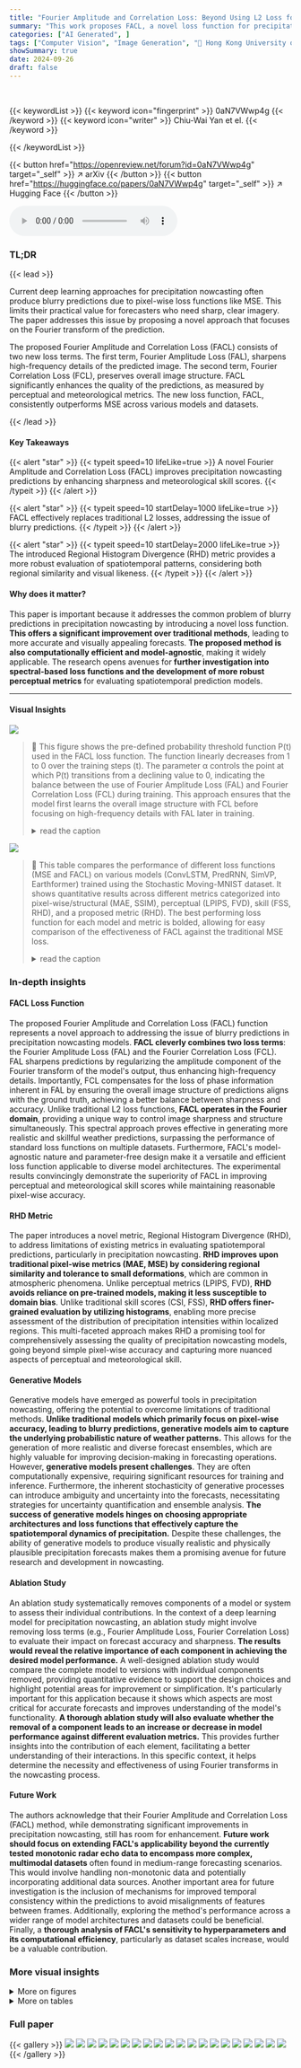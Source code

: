 ```yaml
---
title: "Fourier Amplitude and Correlation Loss: Beyond Using L2 Loss for Skillful Precipitation Nowcasting"
summary: "This work proposes FACL, a novel loss function for precipitation nowcasting, improving forecast sharpness and meteorological skill without sacrificing accuracy."
categories: ["AI Generated", ]
tags: ["Computer Vision", "Image Generation", "🏢 Hong Kong University of Science and Technology",]
showSummary: true
date: 2024-09-26
draft: false
---
```


<br>

{{< keywordList >}}
{{< keyword icon="fingerprint" >}} 0aN7VWwp4g {{< /keyword >}}
{{< keyword icon="writer" >}} Chiu-Wai Yan et el. {{< /keyword >}}
 
{{< /keywordList >}}

{{< button href="https://openreview.net/forum?id=0aN7VWwp4g" target="_self" >}}
↗ arXiv
{{< /button >}}
{{< button href="https://huggingface.co/papers/0aN7VWwp4g" target="_self" >}}
↗ Hugging Face
{{< /button >}}



<audio controls>
    <source src="https://ai-paper-reviewer.com/0aN7VWwp4g/podcast.wav" type="audio/wav">
    Your browser does not support the audio element.
</audio>


### TL;DR


{{< lead >}}

Current deep learning approaches for precipitation nowcasting often produce blurry predictions due to pixel-wise loss functions like MSE. This limits their practical value for forecasters who need sharp, clear imagery. The paper addresses this issue by proposing a novel approach that focuses on the Fourier transform of the prediction.

The proposed Fourier Amplitude and Correlation Loss (FACL) consists of two new loss terms. The first term, Fourier Amplitude Loss (FAL), sharpens high-frequency details of the predicted image. The second term, Fourier Correlation Loss (FCL), preserves overall image structure. FACL significantly enhances the quality of the predictions, as measured by perceptual and meteorological metrics.  The new loss function, FACL, consistently outperforms MSE across various models and datasets.

{{< /lead >}}


#### Key Takeaways

{{< alert "star" >}}
{{< typeit speed=10 lifeLike=true >}} A novel Fourier Amplitude and Correlation Loss (FACL) improves precipitation nowcasting predictions by enhancing sharpness and meteorological skill scores. {{< /typeit >}}
{{< /alert >}}

{{< alert "star" >}}
{{< typeit speed=10 startDelay=1000 lifeLike=true >}} FACL effectively replaces traditional L2 losses, addressing the issue of blurry predictions. {{< /typeit >}}
{{< /alert >}}

{{< alert "star" >}}
{{< typeit speed=10 startDelay=2000 lifeLike=true >}} The introduced Regional Histogram Divergence (RHD) metric provides a more robust evaluation of spatiotemporal patterns, considering both regional similarity and visual likeness. {{< /typeit >}}
{{< /alert >}}

#### Why does it matter?
This paper is important because it addresses the common problem of blurry predictions in precipitation nowcasting by introducing a novel loss function.  **This offers a significant improvement over traditional methods**, leading to more accurate and visually appealing forecasts. **The proposed method is also computationally efficient and model-agnostic**, making it widely applicable.  The research opens avenues for **further investigation into spectral-based loss functions and the development of more robust perceptual metrics** for evaluating spatiotemporal prediction models.

------
#### Visual Insights



![](https://ai-paper-reviewer.com/0aN7VWwp4g/figures_5_1.jpg)

> 🔼 This figure shows the pre-defined probability threshold function P(t) used in the FACL loss function.  The function linearly decreases from 1 to 0 over the training steps (t).  The parameter α controls the point at which P(t) transitions from a declining value to 0, indicating the balance between the use of Fourier Amplitude Loss (FAL) and Fourier Correlation Loss (FCL) during training.  This approach ensures that the model first learns the overall image structure with FCL before focusing on high-frequency details with FAL later in training.
> <details>
> <summary>read the caption</summary>
> Figure 1: The pre-defined probability threshold function P(t) over training steps t with T total steps. α determines the ratio of the training steps where P(t) = 0.
> </details>





![](https://ai-paper-reviewer.com/0aN7VWwp4g/tables_7_1.jpg)

> 🔼 This table compares the performance of different loss functions (MSE and FACL) on various models (ConvLSTM, PredRNN, SimVP, Earthformer) trained using the Stochastic Moving-MNIST dataset.  It shows quantitative results across different metrics categorized into pixel-wise/structural (MAE, SSIM), perceptual (LPIPS, FVD), skill (FSS, RHD), and a proposed metric (RHD).  The best performing loss function for each model and metric is bolded, allowing for easy comparison of the effectiveness of FACL against the traditional MSE loss.
> <details>
> <summary>read the caption</summary>
> Table 1: Comparison of the quantitative performance of different losses for models trained on the Stochastic Moving-MNIST. The better score between MSE and FACL is highlighted in bold.
> </details>





### In-depth insights


#### FACL Loss Function
The proposed Fourier Amplitude and Correlation Loss (FACL) function represents a novel approach to addressing the issue of blurry predictions in precipitation nowcasting models.  **FACL cleverly combines two loss terms**: the Fourier Amplitude Loss (FAL) and the Fourier Correlation Loss (FCL).  FAL sharpens predictions by regularizing the amplitude component of the Fourier transform of the model's output, thus enhancing high-frequency details.  Importantly, FCL compensates for the loss of phase information inherent in FAL by ensuring the overall image structure of predictions aligns with the ground truth, achieving a better balance between sharpness and accuracy. Unlike traditional L2 loss functions, **FACL operates in the Fourier domain**, providing a unique way to control image sharpness and structure simultaneously.  This spectral approach proves effective in generating more realistic and skillful weather predictions, surpassing the performance of standard loss functions on multiple datasets.  Furthermore, FACL's model-agnostic nature and parameter-free design make it a versatile and efficient loss function applicable to diverse model architectures. The experimental results convincingly demonstrate the superiority of FACL in improving perceptual and meteorological skill scores while maintaining reasonable pixel-wise accuracy.

#### RHD Metric
The paper introduces a novel metric, Regional Histogram Divergence (RHD), to address limitations of existing metrics in evaluating spatiotemporal predictions, particularly in precipitation nowcasting.  **RHD improves upon traditional pixel-wise metrics (MAE, MSE) by considering regional similarity and tolerance to small deformations**, which are common in atmospheric phenomena. Unlike perceptual metrics (LPIPS, FVD), **RHD avoids reliance on pre-trained models, making it less susceptible to domain bias**. Unlike traditional skill scores (CSI, FSS), **RHD offers finer-grained evaluation by utilizing histograms**, enabling more precise assessment of the distribution of precipitation intensities within localized regions.  This multi-faceted approach makes RHD a promising tool for comprehensively assessing the quality of precipitation nowcasting models, going beyond simple pixel-wise accuracy and capturing more nuanced aspects of perceptual and meteorological skill.

#### Generative Models
Generative models have emerged as powerful tools in precipitation nowcasting, offering the potential to overcome limitations of traditional methods.  **Unlike traditional models which primarily focus on pixel-wise accuracy, leading to blurry predictions, generative models aim to capture the underlying probabilistic nature of weather patterns.** This allows for the generation of more realistic and diverse forecast ensembles, which are highly valuable for improving decision-making in forecasting operations.  However, **generative models present challenges**. They are often computationally expensive, requiring significant resources for training and inference.  Furthermore, the inherent stochasticity of generative processes can introduce ambiguity and uncertainty into the forecasts, necessitating strategies for uncertainty quantification and ensemble analysis.  **The success of generative models hinges on choosing appropriate architectures and loss functions that effectively capture the spatiotemporal dynamics of precipitation.**  Despite these challenges, the ability of generative models to produce visually realistic and physically plausible precipitation forecasts makes them a promising avenue for future research and development in nowcasting.

#### Ablation Study
An ablation study systematically removes components of a model or system to assess their individual contributions.  In the context of a deep learning model for precipitation nowcasting, an ablation study might involve removing loss terms (e.g., Fourier Amplitude Loss, Fourier Correlation Loss) to evaluate their impact on forecast accuracy and sharpness. **The results would reveal the relative importance of each component in achieving the desired model performance.**  A well-designed ablation study would compare the complete model to versions with individual components removed, providing quantitative evidence to support the design choices and highlight potential areas for improvement or simplification.  It's particularly important for this application because it shows which aspects are most critical for accurate forecasts and improves understanding of the model's functionality.  **A thorough ablation study will also evaluate whether the removal of a component leads to an increase or decrease in model performance against different evaluation metrics.**  This provides further insights into the contribution of each element,  facilitating a better understanding of their interactions. In this specific context, it helps determine the necessity and effectiveness of using Fourier transforms in the nowcasting process.

#### Future Work
The authors acknowledge that their Fourier Amplitude and Correlation Loss (FACL) method, while demonstrating significant improvements in precipitation nowcasting, still has room for enhancement.  **Future work should focus on extending FACL's applicability beyond the currently tested monotonic radar echo data to encompass more complex, multimodal datasets** often found in medium-range forecasting scenarios. This would involve handling non-monotonic data and potentially incorporating additional data sources.  Another important area for future investigation is the inclusion of mechanisms for improved temporal consistency within the predictions to avoid misalignments of features between frames.  Additionally, exploring the method's performance across a wider range of model architectures and datasets could be beneficial.  Finally, a **thorough analysis of FACL's sensitivity to hyperparameters and its computational efficiency**, particularly as dataset scales increase, would be a valuable contribution.


### More visual insights

<details>
<summary>More on figures
</summary>


![](https://ai-paper-reviewer.com/0aN7VWwp4g/figures_7_1.jpg)

> 🔼 This figure shows the prediction results of the ConvLSTM model trained with MSE and FACL loss functions on the Stochastic Moving-MNIST dataset.  The top row displays the input frames, the second row shows the ground truth, the third row shows the predictions using MSE loss, and the bottom row shows the predictions using the proposed FACL loss. The figure visually demonstrates the improved sharpness and quality of predictions achieved by using the FACL loss compared to the MSE loss.
> <details>
> <summary>read the caption</summary>
> Figure 2: Output frames of the ConvLSTM model trained with different losses on Stochastic Moving-MNIST. From top to bottom: Input, Ground Truth, MSE, FACL.
> </details>



![](https://ai-paper-reviewer.com/0aN7VWwp4g/figures_8_1.jpg)

> 🔼 This figure shows the qualitative results of different models (ConvLSTM, PredRNN, SimVP, Earthformer) trained with MSE and FACL losses on the SEVIR dataset.  The figure visually compares the input frames, ground truth, and model predictions for each model and loss function. The goal is to showcase the impact of the FACL loss on the sharpness and accuracy of precipitation nowcasting.
> <details>
> <summary>read the caption</summary>
> Figure 12: Output frames of the experimented model trained with different losses on SEVIR.
> </details>



![](https://ai-paper-reviewer.com/0aN7VWwp4g/figures_15_1.jpg)

> 🔼 This figure shows the results of an experiment designed to study the behavior of the FAL loss function's components under blurring and translation. The left panel shows the values of different loss terms as a function of σ (standard deviation of Gaussian blur). The right panel shows the values as a function of t (translation). The figure illustrates that FAL behaves similarly to standard L2 loss under blurring, but cancels out the L2 loss under translation.
> <details>
> <summary>read the caption</summary>
> Figure 4: FAL loss terms over different values of (left) σ in blurring and (right) t in translation. In (right), L2 (the blue line) and |∑2XX − ∑2|F||F|| (the green line) mostly overlap.
> </details>



![](https://ai-paper-reviewer.com/0aN7VWwp4g/figures_17_1.jpg)

> 🔼 This figure compares the qualitative performance of different loss functions for the ConvLSTM model on the Stochastic Moving-MNIST dataset.  It visually demonstrates the impact of using FAL only, FCL only, and the proposed FACL loss function compared to using MSE, as well as the ground truth. The results show that using only FAL leads to blurry predictions, FCL produces somewhat better results but is still blurry, and FACL yields the sharpest and most accurate results. This is a key result supporting the claims of the paper about the efficacy of the FACL loss function for improved image sharpness and detail preservation in prediction tasks.
> <details>
> <summary>read the caption</summary>
> Figure 5: Qualitative performance of different losses for ConvLSTM on Stochastic Moving-MNIST.
> </details>



![](https://ai-paper-reviewer.com/0aN7VWwp4g/figures_19_1.jpg)

> 🔼 This figure shows the qualitative results of different loss functions applied to the ConvLSTM model on the Stochastic Moving-MNIST dataset.  It demonstrates the impact of the proposed Fourier Amplitude and Correlation Loss (FACL) compared to Mean Squared Error (MSE), FAL (Fourier Amplitude Loss) only, and FCL (Fourier Correlation Loss) only. The images visually illustrate how each loss function affects the model's ability to predict the movement of digits, highlighting the improvement in sharpness and accuracy achieved by FACL.
> <details>
> <summary>read the caption</summary>
> Figure 5: Qualitative performance of different losses for ConvLSTM on Stochastic Moving-MNIST.
> </details>



![](https://ai-paper-reviewer.com/0aN7VWwp4g/figures_20_1.jpg)

> 🔼 The figure shows the qualitative results of applying different loss functions (FAL only, FCL only, and FACL) to the ConvLSTM model trained on the Stochastic Moving-MNIST dataset.  Each row represents a different loss function, with the ground truth and input shown at the top.  The results demonstrate that using only FAL results in blurry and inaccurate predictions, while FCL only achieves some structural similarity, but lacks detail.  FACL, which combines both FAL and FCL, achieves the sharpest and most accurate predictions.
> <details>
> <summary>read the caption</summary>
> Figure 5: Qualitative performance of different losses for ConvLSTM on Stochastic Moving-MNIST.
> </details>



![](https://ai-paper-reviewer.com/0aN7VWwp4g/figures_20_2.jpg)

> 🔼 This figure shows the qualitative results of different models trained with MSE and FACL losses on the HKO-7 dataset. The models are ConvLSTM, PredRNN, SimVP, Earthformer, LDCast, and MCVD.  The figure visually compares the model's predictions to the ground truth for precipitation forecasting. It aims to demonstrate the impact of using FACL in improving the quality and realism of the predictions compared to the standard MSE loss.  Specifically, it highlights the ability of FACL to generate sharper and more detailed precipitation patterns.
> <details>
> <summary>read the caption</summary>
> Figure 14: Output frames of the experimented model trained with different losses on HKO-7.
> </details>



![](https://ai-paper-reviewer.com/0aN7VWwp4g/figures_21_1.jpg)

> 🔼 This figure shows the qualitative results of three different video generative models (SVGLP, STRPM, and MCVD) trained with two different loss functions: MSE and FACL.  Each model has two sets of outputs; one trained with MSE and the other trained with FACL. The figure demonstrates the visual differences in the generated video frames between the two loss functions, allowing for a visual comparison of the impact of FACL on the generated output quality. The results are discussed further in Table 11.
> <details>
> <summary>read the caption</summary>
> Figure 9: Output frames of video generative models trained with different losses stated in Table 11 on Stochastic Moving-MNIST.
> </details>



![](https://ai-paper-reviewer.com/0aN7VWwp4g/figures_22_1.jpg)

> 🔼 This figure visualizes the effects of different image transformations on a sample radar image.  It shows the original image and transformed versions demonstrating Gaussian blur, translation, rotation, conditional brightening, and conditional darkening. These transformations are used in the paper to evaluate the robustness and sensitivity of different image similarity metrics.
> <details>
> <summary>read the caption</summary>
> Figure 10. Visualization of different transformation techniques applied on the radar image.
> </details>



![](https://ai-paper-reviewer.com/0aN7VWwp4g/figures_25_1.jpg)

> 🔼 This figure shows the prediction results of different models (ConvLSTM, PredRNN, SimVP, Earthformer, LDCast, MCVD, STRPM, PreDiff) trained with either MSE or FACL loss on the Stochastic Moving-MNIST dataset.  It demonstrates the visual differences in prediction quality, particularly regarding sharpness and detail, between the two loss functions. The extra frames for LDCast are generated using autoregressive inference. The figure is intended to showcase the effectiveness of FACL in generating sharper, more realistic predictions compared to MSE, especially in handling complex movements.
> <details>
> <summary>read the caption</summary>
> Figure 11: Output frames of the experimented model trained with different losses on Stochastic Moving-MNIST. The extra frames of LDCast are generated with auto-regressive inference.
> </details>



![](https://ai-paper-reviewer.com/0aN7VWwp4g/figures_26_1.jpg)

> 🔼 This figure shows the outputs of different models (ConvLSTM, PredRNN, SimVP, Earthformer, LDCast, MCVD) trained with MSE and FACL losses on the SEVIR dataset.  Each row represents a different model, and each column represents a time step (from t=-5 to t=+11). The figure demonstrates the impact of using the Fourier Amplitude and Correlation Loss (FACL) on the prediction quality, showing how FACL generally produces sharper and more realistic precipitation forecasts compared to the standard MSE loss.  The ground truth and input sequences are also shown for comparison.
> <details>
> <summary>read the caption</summary>
> Figure 12: Output frames of the experimented model trained with different losses on SEVIR.
> </details>



![](https://ai-paper-reviewer.com/0aN7VWwp4g/figures_27_1.jpg)

> 🔼 This figure visualizes the prediction results of different models (ConvLSTM, PredRNN, SimVP, Earthformer, LDCast, MCVD) trained with MSE and FACL losses on the SEVIR dataset.  Each row represents a different model, and each column shows the model's prediction for a specific time step. The input and ground truth are also shown for comparison.  It demonstrates a qualitative comparison of the models' performance in terms of precipitation nowcasting accuracy and visual quality.  The FACL models generally produce sharper and more realistic-looking predictions.
> <details>
> <summary>read the caption</summary>
> Figure 12: Output frames of the experimented model trained with different losses on SEVIR.
> </details>



![](https://ai-paper-reviewer.com/0aN7VWwp4g/figures_28_1.jpg)

> 🔼 This figure shows the prediction results of different models (ConvLSTM, PredRNN, SimVP, Earthformer, LDCast, MCVD) trained with MSE and FACL losses on the SEVIR dataset.  Each row represents a different model, and each column represents a time step in the forecast. The ground truth and input frames are also shown. The figure aims to visually compare the performance of MSE and FACL in terms of precipitation nowcasting accuracy and sharpness across different model architectures.
> <details>
> <summary>read the caption</summary>
> Figure 12: Output frames of the experimented model trained with different losses on SEVIR.
> </details>



</details>




<details>
<summary>More on tables
</summary>


![](https://ai-paper-reviewer.com/0aN7VWwp4g/tables_8_1.jpg)
> 🔼 This table presents a comparison of different loss functions (MSE and FACL) on three different radar-based datasets (SEVIR, MeteoNet, and HKO-7) using various models.  The metrics used to evaluate performance include pixel-wise metrics (MAE, SSIM), perceptual metrics (LPIPS, FVD), and meteorological skill scores (CSI, FSS, RHD). The table helps in understanding the impact of FACL on improving the quality and skillfulness of precipitation nowcasting.
> <details>
> <summary>read the caption</summary>
> Table 2: Comparison of the quantitative performance of different losses for models trained on SEVIR, MeteoNet and HKO-7. MAE metrics is in the scale of 10<sup>-3</sup>. The better score between MSE and FACL is highlighted in bold.
> </details>

![](https://ai-paper-reviewer.com/0aN7VWwp4g/tables_16_1.jpg)
> 🔼 This table presents the quantitative results of the ablation study performed on the ConvLSTM model trained on the Stochastic Moving-MNIST dataset.  It compares the performance of three different loss functions: using only the Fourier Amplitude Loss (FAL), using only the Fourier Correlation Loss (FCL), and using the combined Fourier Amplitude and Correlation Loss (FACL). The metrics used to evaluate the performance include MAE, MSE, SSIM, LPIPS, FVD, FSS, and RHD.  Lower values for MAE, MSE, LPIPS, FVD, and RHD indicate better performance, while higher values for SSIM and FSS indicate better performance.
> <details>
> <summary>read the caption</summary>
> Table 3: Quantitative performance of different losses for ConvLSTM on Stochastic Moving-MNIST.
> </details>

![](https://ai-paper-reviewer.com/0aN7VWwp4g/tables_17_1.jpg)
> 🔼 This table presents the ablation study of the hyperparameter α in the proposed FACL loss function.  It shows the impact of varying α on multiple evaluation metrics (MAE, MSE, SSIM, LPIPS, FVD, FSS, RHD) for the PredRNN model trained on the Stochastic Moving-MNIST dataset.  The results demonstrate how the random selection between FAL and FCL, controlled by α, affects the model's performance in terms of pixel-wise accuracy, perceptual similarity, and meteorological skill scores. The optimal value of α balances sharpness and accuracy.
> <details>
> <summary>read the caption</summary>
> Table 4: Effect of different α on the performance of PredRNN trained with FACL on Stochastic Moving-MNIST.
> </details>

![](https://ai-paper-reviewer.com/0aN7VWwp4g/tables_17_2.jpg)
> 🔼 This table presents the quantitative performance results of the ConvLSTM model trained with the Fourier Amplitude and Correlation Loss (FACL) on the SEVIR dataset.  It shows how different values of the hyperparameter α affect various metrics, including Mean Absolute Error (MAE), Structural Similarity Index (SSIM), Learned Perceptual Image Patch Similarity (LPIPS), Fréchet Video Distance (FVD), Critical Success Index (CSI) with different pooling sizes (CSI-m, CSI4-m, CSI16-m), Fractional Skill Score (FSS), and Regional Histogram Divergence (RHD).  The results illustrate the trade-off between sharpness and other aspects of prediction quality as α is varied.
> <details>
> <summary>read the caption</summary>
> Table 5: Effect of different α on the performance of ConvLSTM trained with FACL on SEVIR, where MAE is in the scale of 10⁻³.
> </details>

![](https://ai-paper-reviewer.com/0aN7VWwp4g/tables_18_1.jpg)
> 🔼 This table compares the training and inference time of different models (ConvLSTM, PredRNN, SimVP, Earthformer, LDCast, and MCVD) trained with either MSE or FACL loss. The experiments were conducted on a single Nvidia GeForce RTX 3090 GPU, and the results represent the average time taken for 5 training epochs and 100 inference steps.
> <details>
> <summary>read the caption</summary>
> Table 6: Comparison of the quantitative performance of different losses for models trained on Stochastic Moving-MNIST datasets. We report the average time (in seconds) of 5 training epochs and 100 inference steps on a single Nvidia GeForce RTX3090.
> </details>

![](https://ai-paper-reviewer.com/0aN7VWwp4g/tables_18_2.jpg)
> 🔼 This table compares the performance of different loss functions (MSE and FACL) on various models (ConvLSTM, SimVP, Earthformer) trained on the Stochastic Moving-MNIST dataset.  It evaluates pixel-wise metrics (MAE, SSIM), perceptual metrics (LPIPS, FVD), meteorological skill scores (FSS), and the proposed RHD metric. The bold values indicate the better performance between MSE and FACL for each model and metric.
> <details>
> <summary>read the caption</summary>
> Table 7: Comparison of the quantitative performance of different losses for models trained on the Stochastic Moving-MNIST. The better score between MSE and FACL is highlighted in bold.
> </details>

![](https://ai-paper-reviewer.com/0aN7VWwp4g/tables_19_1.jpg)
> 🔼 This table compares the performance of models trained with Mean Squared Error (MSE) loss and Fourier Amplitude and Correlation Loss (FACL) across three different radar-based datasets: SEVIR, MeteoNet, and HKO-7.  It evaluates pixel-wise metrics (MAE, SSIM), perceptual metrics (LPIPS, FVD), meteorological skill scores (CSI with varying pooling sizes, FSS), and the proposed Regional Histogram Divergence (RHD).  The best-performing loss (MSE or FACL) for each metric is indicated in bold.  This allows for a comparison of the effectiveness of the proposed FACL loss against the standard MSE loss in various contexts.
> <details>
> <summary>read the caption</summary>
> Table 2: Comparison of the quantitative performance of different losses for models trained on SEVIR, MeteoNet and HKO-7. MAE metrics is in the scale of 10-3. The better score between MSE and FACL is highlighted in bold.
> </details>

![](https://ai-paper-reviewer.com/0aN7VWwp4g/tables_20_1.jpg)
> 🔼 This table compares the performance of different loss functions (MSE, SSL, MSE+SSIM, and FACL) when training a ConvLSTM model on the Stochastic Moving-MNIST dataset.  The metrics evaluated include MAE, SSIM, LPIPS, FVD, FSS, and RHD, providing a comprehensive assessment of the model's performance in terms of pixel-wise accuracy, structural similarity, perceptual quality, and skillfulness.  The results help determine which loss function best balances various aspects of performance for this specific model and dataset.
> <details>
> <summary>read the caption</summary>
> Table 9: Comparison of the quantitative performance of different losses for ConvLSTM trained on Stochastic Moving-MNIST.
> </details>

![](https://ai-paper-reviewer.com/0aN7VWwp4g/tables_20_2.jpg)
> 🔼 This table compares the performance of different loss functions (MSE and FACL) on three different radar-based datasets (SEVIR, MeteoNet, and HKO-7) across multiple models.  The metrics used to evaluate performance include pixel-wise metrics (MAE, SSIM), perceptual metrics (LPIPS, FVD), and meteorological skill scores (CSI with different pooling sizes, FSS, RHD).  The table highlights the better-performing loss function (MSE or FACL) for each metric and dataset combination.
> <details>
> <summary>read the caption</summary>
> Table 2: Comparison of the quantitative performance of different losses for models trained on SEVIR, MeteoNet and HKO-7. MAE metrics is in the scale of 10<sup>-3</sup>. The better score between MSE and FACL is highlighted in bold.
> </details>

![](https://ai-paper-reviewer.com/0aN7VWwp4g/tables_21_1.jpg)
> 🔼 This table presents the quantitative results of three different generative models (SVGLP, STRPM, and MCVD) trained on the Stochastic Moving-MNIST dataset using two different loss functions: the original loss function of each model and the proposed Fourier Amplitude and Correlation Loss (FACL).  The metrics used for comparison include Mean Absolute Error (MAE), Structural Similarity Index (SSIM), Learned Perceptual Image Patch Similarity (LPIPS), Fréchet Video Distance (FVD), Fractional Skill Score (FSS), and Regional Histogram Divergence (RHD). The table shows the impact of replacing the original loss functions with FACL on the performance of the generative models.
> <details>
> <summary>read the caption</summary>
> Table 11: Quantitative performance of SVGLP, STRPM and MCVD with different loss, trained on the Stochastic Moving-MNIST.
> </details>

![](https://ai-paper-reviewer.com/0aN7VWwp4g/tables_22_1.jpg)
> 🔼 This table compares the performance of different metrics (MAE, MSE, SSIM, LPIPS, CSI-m, CSI4-m, CSI16-m, FSS, and RHD) across various image transformations (blurring, translation, rotation, brightening, and darkening).  It highlights how each metric responds to different types of image alterations, showcasing their strengths and weaknesses. The best performing metric for each transformation is shown in bold, while the worst performing metric is underlined.  This allows for a comparative analysis of the suitability of various metrics for evaluating the quality of nowcasting predictions under different error conditions.
> <details>
> <summary>read the caption</summary>
> Table 12: The values of different metrics on different transformations, where MAE and MSE are in the scale of 10-3. The worst score for each metric under the tested distortions is underlined and the best score is in bold.
> </details>

![](https://ai-paper-reviewer.com/0aN7VWwp4g/tables_24_1.jpg)
> 🔼 This table compares the performance of models trained using Mean Squared Error (MSE) loss and the proposed Fourier Amplitude and Correlation Loss (FACL) on the Stochastic Moving-MNIST dataset.  It evaluates pixel-wise metrics (MAE, SSIM), perceptual metrics (LPIPS, FVD), and skill scores (FSS, RHD). The bold values indicate which loss function (MSE or FACL) performed better for each metric.
> <details>
> <summary>read the caption</summary>
> Table 1: Comparison of the quantitative performance of different losses for models trained on the Stochastic Moving-MNIST. The better score between MSE and FACL is highlighted in bold.
> </details>

</details>




### Full paper

{{< gallery >}}
<img src="https://ai-paper-reviewer.com/0aN7VWwp4g/1.png" class="grid-w50 md:grid-w33 xl:grid-w25" />
<img src="https://ai-paper-reviewer.com/0aN7VWwp4g/2.png" class="grid-w50 md:grid-w33 xl:grid-w25" />
<img src="https://ai-paper-reviewer.com/0aN7VWwp4g/3.png" class="grid-w50 md:grid-w33 xl:grid-w25" />
<img src="https://ai-paper-reviewer.com/0aN7VWwp4g/4.png" class="grid-w50 md:grid-w33 xl:grid-w25" />
<img src="https://ai-paper-reviewer.com/0aN7VWwp4g/5.png" class="grid-w50 md:grid-w33 xl:grid-w25" />
<img src="https://ai-paper-reviewer.com/0aN7VWwp4g/6.png" class="grid-w50 md:grid-w33 xl:grid-w25" />
<img src="https://ai-paper-reviewer.com/0aN7VWwp4g/7.png" class="grid-w50 md:grid-w33 xl:grid-w25" />
<img src="https://ai-paper-reviewer.com/0aN7VWwp4g/8.png" class="grid-w50 md:grid-w33 xl:grid-w25" />
<img src="https://ai-paper-reviewer.com/0aN7VWwp4g/9.png" class="grid-w50 md:grid-w33 xl:grid-w25" />
<img src="https://ai-paper-reviewer.com/0aN7VWwp4g/10.png" class="grid-w50 md:grid-w33 xl:grid-w25" />
<img src="https://ai-paper-reviewer.com/0aN7VWwp4g/11.png" class="grid-w50 md:grid-w33 xl:grid-w25" />
<img src="https://ai-paper-reviewer.com/0aN7VWwp4g/12.png" class="grid-w50 md:grid-w33 xl:grid-w25" />
<img src="https://ai-paper-reviewer.com/0aN7VWwp4g/13.png" class="grid-w50 md:grid-w33 xl:grid-w25" />
<img src="https://ai-paper-reviewer.com/0aN7VWwp4g/14.png" class="grid-w50 md:grid-w33 xl:grid-w25" />
<img src="https://ai-paper-reviewer.com/0aN7VWwp4g/15.png" class="grid-w50 md:grid-w33 xl:grid-w25" />
<img src="https://ai-paper-reviewer.com/0aN7VWwp4g/16.png" class="grid-w50 md:grid-w33 xl:grid-w25" />
<img src="https://ai-paper-reviewer.com/0aN7VWwp4g/17.png" class="grid-w50 md:grid-w33 xl:grid-w25" />
<img src="https://ai-paper-reviewer.com/0aN7VWwp4g/18.png" class="grid-w50 md:grid-w33 xl:grid-w25" />
<img src="https://ai-paper-reviewer.com/0aN7VWwp4g/19.png" class="grid-w50 md:grid-w33 xl:grid-w25" />
<img src="https://ai-paper-reviewer.com/0aN7VWwp4g/20.png" class="grid-w50 md:grid-w33 xl:grid-w25" />
{{< /gallery >}}